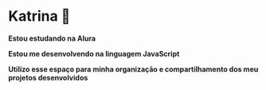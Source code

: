 # Katrina 🦇
**Estou estudando na Alura**

**Estou me desenvolvendo na linguagem JavaScript**

**Utilizo esse espaço para minha organização e compartilhamento dos meu projetos desenvolvidos**
